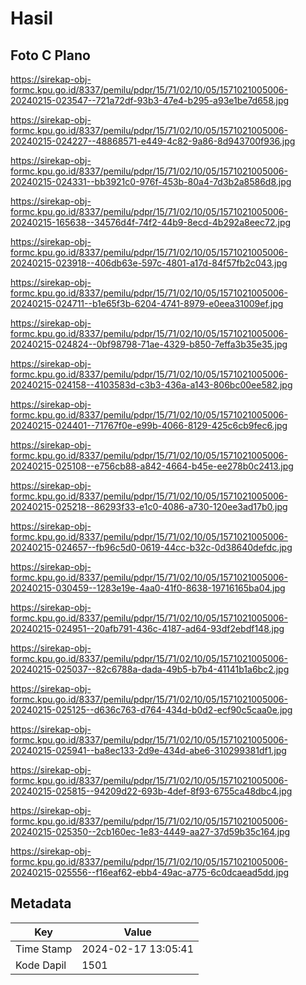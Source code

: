 # Hasil

## Foto C Plano

https://sirekap-obj-formc.kpu.go.id/8337/pemilu/pdpr/15/71/02/10/05/1571021005006-20240215-023547--721a72df-93b3-47e4-b295-a93e1be7d658.jpg

https://sirekap-obj-formc.kpu.go.id/8337/pemilu/pdpr/15/71/02/10/05/1571021005006-20240215-024227--48868571-e449-4c82-9a86-8d943700f936.jpg

https://sirekap-obj-formc.kpu.go.id/8337/pemilu/pdpr/15/71/02/10/05/1571021005006-20240215-024331--bb3921c0-976f-453b-80a4-7d3b2a8586d8.jpg

https://sirekap-obj-formc.kpu.go.id/8337/pemilu/pdpr/15/71/02/10/05/1571021005006-20240215-165638--34576d4f-74f2-44b9-8ecd-4b292a8eec72.jpg

https://sirekap-obj-formc.kpu.go.id/8337/pemilu/pdpr/15/71/02/10/05/1571021005006-20240215-023918--406db63e-597c-4801-a17d-84f57fb2c043.jpg

https://sirekap-obj-formc.kpu.go.id/8337/pemilu/pdpr/15/71/02/10/05/1571021005006-20240215-024711--b1e65f3b-6204-4741-8979-e0eea31009ef.jpg

https://sirekap-obj-formc.kpu.go.id/8337/pemilu/pdpr/15/71/02/10/05/1571021005006-20240215-024824--0bf98798-71ae-4329-b850-7effa3b35e35.jpg

https://sirekap-obj-formc.kpu.go.id/8337/pemilu/pdpr/15/71/02/10/05/1571021005006-20240215-024158--4103583d-c3b3-436a-a143-806bc00ee582.jpg

https://sirekap-obj-formc.kpu.go.id/8337/pemilu/pdpr/15/71/02/10/05/1571021005006-20240215-024401--71767f0e-e99b-4066-8129-425c6cb9fec6.jpg

https://sirekap-obj-formc.kpu.go.id/8337/pemilu/pdpr/15/71/02/10/05/1571021005006-20240215-025108--e756cb88-a842-4664-b45e-ee278b0c2413.jpg

https://sirekap-obj-formc.kpu.go.id/8337/pemilu/pdpr/15/71/02/10/05/1571021005006-20240215-025218--86293f33-e1c0-4086-a730-120ee3ad17b0.jpg

https://sirekap-obj-formc.kpu.go.id/8337/pemilu/pdpr/15/71/02/10/05/1571021005006-20240215-024657--fb96c5d0-0619-44cc-b32c-0d38640defdc.jpg

https://sirekap-obj-formc.kpu.go.id/8337/pemilu/pdpr/15/71/02/10/05/1571021005006-20240215-030459--1283e19e-4aa0-41f0-8638-19716165ba04.jpg

https://sirekap-obj-formc.kpu.go.id/8337/pemilu/pdpr/15/71/02/10/05/1571021005006-20240215-024951--20afb791-436c-4187-ad64-93df2ebdf148.jpg

https://sirekap-obj-formc.kpu.go.id/8337/pemilu/pdpr/15/71/02/10/05/1571021005006-20240215-025037--82c6788a-dada-49b5-b7b4-41141b1a6bc2.jpg

https://sirekap-obj-formc.kpu.go.id/8337/pemilu/pdpr/15/71/02/10/05/1571021005006-20240215-025125--d636c763-d764-434d-b0d2-ecf90c5caa0e.jpg

https://sirekap-obj-formc.kpu.go.id/8337/pemilu/pdpr/15/71/02/10/05/1571021005006-20240215-025941--ba8ec133-2d9e-434d-abe6-310299381df1.jpg

https://sirekap-obj-formc.kpu.go.id/8337/pemilu/pdpr/15/71/02/10/05/1571021005006-20240215-025815--94209d22-693b-4def-8f93-6755ca48dbc4.jpg

https://sirekap-obj-formc.kpu.go.id/8337/pemilu/pdpr/15/71/02/10/05/1571021005006-20240215-025350--2cb160ec-1e83-4449-aa27-37d59b35c164.jpg

https://sirekap-obj-formc.kpu.go.id/8337/pemilu/pdpr/15/71/02/10/05/1571021005006-20240215-025556--f16eaf62-ebb4-49ac-a775-6c0dcaead5dd.jpg


## Metadata

| Key        | Value               |
| ---------- | ------------------- |
| Time Stamp | 2024-02-17 13:05:41 |
| Kode Dapil | 1501                |



